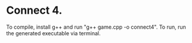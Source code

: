 # Connect 4. 

To compile, install g++ and run "g++ game.cpp -o connect4".
To run, run the generated executable via terminal.
